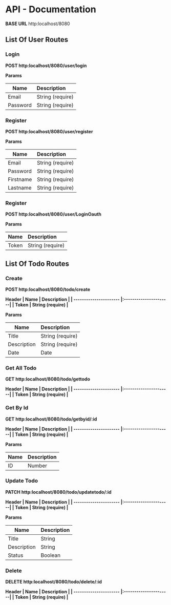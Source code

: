 # API - Documentation

__BASE URL__ http:localhost/8080

## List Of User Routes

### <b> Login <b>
 <b> POST </b> http:localhost/8080/user/login <br>

<b> Params </b> <br>

| Name                   | Description           |
| ---------------------- |:----------------------|
| Email                  | String (require)      |
| Password               | String (require)      |


### Register <br>
 <b> POST </b> http:localhost/8080/user/register<br>
 
<b> Params </b> <br>

| Name                   | Description           |
| ---------------------- |:----------------------|
| Email                  | String (require)      |
| Password               | String (require)      |
| Firstname              | String (require)      |
| Lastname               | String (require)      |

### Register <br>
 <b> POST </b> http:localhost/8080/user/LoginOauth <br>
 
<b> Params </b> <br>

| Name                   | Description           |
| ---------------------- |:----------------------|
| Token                  | String (require)      |


## List Of Todo Routes

### Create <br>
 <b> POST </b> http:localhost/8080/todo/create <br>

<b> Header <b>
| Name                   | Description           |
| ---------------------- |:----------------------|
| Token                  | String (require)      |

<b> Params </b> <br>

| Name                   | Description           |
| ---------------------- |:----------------------|
| Title                  | String (require)      |
| Description            | String (require)      |
| Date                   | Date                  |


### Get All Todo <br>
 <b> GET </b> http:localhost/8080/todo/gettodo <br>

<b> Header <b>
| Name                   | Description           |
| ---------------------- |:----------------------|
| Token                  | String (require)      |


### Get By Id <br>
 <b> GET </b> http:localhost/8080/todo/getbyid/:id <br>

<b> Header <b>
| Name                   | Description           |
| ---------------------- |:----------------------|
| Token                  | String (require)      |

<b> Params </b> <br>

| Name                   | Description           |
| ---------------------- |:----------------------|
| ID                     | Number                |

### Update Todo <br>
 <b> PATCH </b> http:localhost/8080/todo/updatetodo/:id <br>

<b> Header <b>
| Name                   | Description           |
| ---------------------- |:----------------------|
| Token                  | String (require)      |

<b> Params </b> <br>

| Name                   | Description           |
| ---------------------- |:----------------------|
| Title                  | String                |
| Description            | String                |
| Status                 | Boolean               |


### Delete <br>
 <b> DELETE </b> http:localhost/8080/todo/delete/:id <br>

<b> Header <b>
| Name                   | Description           |
| ---------------------- |:----------------------|
| Token                  | String (require)      |

 
